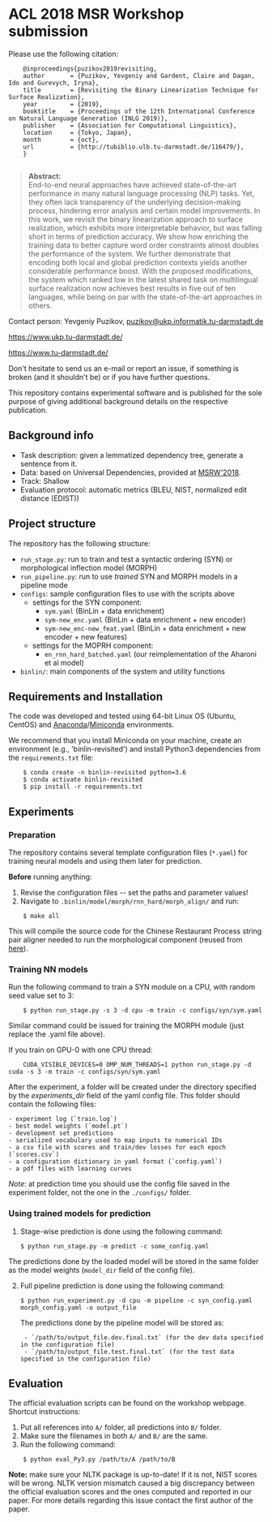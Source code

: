 # ACL 2018 MSR Workshop submission

Please use the following citation:

```
    @inproceedings{puzikov2019revisiting,
    author       = {Puzikov, Yevgeniy and Gardent, Claire and Dagan, Ido and Gurevych, Iryna},
    title        = {Revisiting the Binary Linearization Technique for Surface Realization},
    year         = {2019},
    booktitle    = {Proceedings of the 12th International Conference on Natural Language Generation (INLG 2019)},
    publisher    = {Association for Computational Linguistics},
    location     = {Tokyo, Japan},
    month        = {oct},
    url          = {http://tubiblio.ulb.tu-darmstadt.de/116479/},
    }
    
```

> **Abstract:**  
  End-to-end neural approaches have achieved state-of-the-art
  performance in many natural language processing (NLP) tasks. Yet,
  they often lack transparency of the underlying decision-making
  process, hindering error analysis and certain model improvements. In
  this work, we revisit the binary linearization approach to surface
  realization, which exhibits more interpretable behavior, but was falling
  short in terms of prediction accuracy. We show how enriching the
  training data to better capture word order constraints almost
  doubles the performance of the system. We further demonstrate that
  encoding both local and global prediction contexts yields another
  considerable performance boost. With the proposed modifications, the
  system which ranked low in the latest shared task on multilingual
  surface realization now achieves best results in five out of ten
  languages, while being on par with the state-of-the-art approaches
  in others.

Contact person: Yevgeniy Puzikov, puzikov@ukp.informatik.tu-darmstadt.de

https://www.ukp.tu-darmstadt.de/

https://www.tu-darmstadt.de/


Don't hesitate to send us an e-mail or report an issue, 
if something is broken (and it shouldn't be) or if you have further questions.

This repository contains experimental software and is published for the sole purpose 
of giving additional background details on the respective publication. 

## Background info

* Task description: given a lemmatized dependency tree, generate a sentence from it.
* Data: based on Universal Dependencies, provided at [MSRW'2018][msrw].
* Track: Shallow
* Evaluation protocol: automatic metrics (BLEU, NIST, normalized edit distance (EDIST))
     
## Project structure

The repository has the following structure:

* `run_stage.py`: run to train and test a syntactic ordering (SYN) or morphological inflection model (MORPH)
* `run_pipeline.py`: run to use *trained* SYN and MORPH models in a pipeline mode
* `configs`: sample configuration files to use with the scripts above
    * settings for the SYN component:
        - `sym.yaml` (BinLin + data enrichment)
        - `sym-new_enc.yaml` (BinLin + data enrichment + new encoder)
        - `sym-new_enc-new_feat.yaml` (BinLin + data enrichment + new encoder + new features)       
    * settings for the MOPRH component:
        - `en_rnn_hard_batched.yaml` (our reimplementation of the Aharoni et al model)
* `binlin/`: main components of the system and utility functions

## Requirements and Installation

The code was developed and tested using 64-bit Linux OS
(Ubuntu, CentOS) and [Anaconda][anaconda]/[Miniconda][miniconda]
environments. 

We recommend that you install Miniconda on your machine,
create an environment (e.g., 'binlin-revisited') and install Python3
dependencies from the `requirements.txt` file:

```
    $ conda create -n binlin-revisited python=3.6
    $ conda activate binlin-revisited
    $ pip install -r requirements.txt
```

## Experiments

### Preparation

The repository contains several template configuration files (`*.yaml`)
for training neural models and using them later for prediction.

**Before** running anything:

1. Revise the configuration files -- set the paths and parameter values!
2. Navigate to `.binlin/model/morph/rnn_hard/morph_align/` and run:

```
    $ make all
```

This will compile the source code for the Chinese Restaurant Process
string pair aligner needed to run the morphological component (reused from [here][aharoni]).

### Training NN models

Run the following command to train a SYN module on a CPU, with random seed value set to 3:

```
    $ python run_stage.py -s 3 -d cpu -m train -c configs/syn/sym.yaml
```

Similar command could be issued for training the MORPH module (just replace the .yaml file above).

If you train on GPU-0 with one CPU thread:

```
    CUDA_VISIBLE_DEVICES=0 OMP_NUM_THREADS=1 python run_stage.py -d cuda -s 3 -m train -c configs/syn/sym.yaml
```

After the experiment, a folder will be created under the directory specified
by the *experiments_dir* field of the yaml config file.
This folder should contain the following files:

    - experiment log (`train.log`)
    - best model weights (`model.pt`)
    - development set predictions
    - serialized vocabulary used to map inputs to numerical IDs
    - a csv file with scores and train/dev losses for each epoch (`scores.csv`)
    - a configuration dictionary in yaml format (`config.yaml`)
    - a pdf files with learning curves

*Note*: at prediction time you should use the config file saved in the experiment folder, not the one in the `./configs/` folder.

### Using trained models for prediction

1. Stage-wise prediction is done using the following command:

    ```
    $ python run_stage.py -m predict -c some_config.yaml
    ```

The predictions done by the loaded model will be stored in the same folder as the model weights (`model_dir` field of the config file).

2. Full pipeline prediction is done using the following command:

    ```
    $ python run_experiment.py -d cpu -m pipeline -c syn_config.yaml morph_config.yaml -o output_file
    ```

    The predictions done by the pipeline model will be stored as:
    
        - `/path/to/output_file.dev.final.txt` (for the dev data specified in the configuration file)
        - `/path/to/output_file.test.final.txt` (for the test data specified in the configuration file)

## Evaluation

The official evaluation scripts can be found on the workshop webpage.
Shortcut instructions:

1. Put all references into `A/` folder, all predictions into `B/` folder.
2. Make sure the filenames in both `A/` and `B/` are the same.
3. Run the following command:

```
    $ python eval_Py3.py /path/to/A /path/to/B
```

**Note:** make sure your NLTK package is up-to-date! If it is not,
  NIST scores will be wrong. NLTK version mismatch caused a big
  discrepancy between the official evaluation scores and the ones
  computed and reported in our paper. For more details regarding this
  issue contact the first author of the paper.

[msrw]: http://taln.upf.edu/pages/msr2018-ws/
[anaconda]: https://www.anaconda.com/
[miniconda]: https://docs.conda.io/en/latest/miniconda.html
[aharoni]: https://github.com/roeeaharoni/morphological-reinflection
